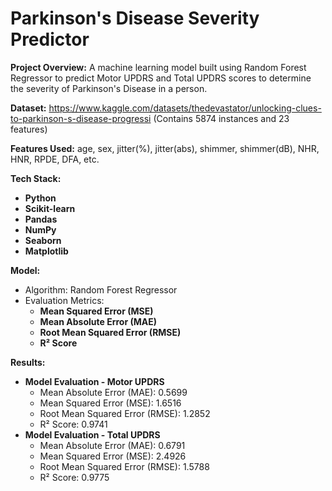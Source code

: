# Parkinson's Disease Severity Predictor

**Project Overview:** A machine learning model built using Random Forest Regressor to predict Motor UPDRS and Total UPDRS scores to determine the severity of Parkinson's Disease in a person.

**Dataset:** https://www.kaggle.com/datasets/thedevastator/unlocking-clues-to-parkinson-s-disease-progressi (Contains 5874 instances and 23 features)

**Features Used:** age, sex, jitter(%), jitter(abs), shimmer, shimmer(dB), NHR, HNR, RPDE, DFA, etc.

**Tech Stack:**
- **Python**
- **Scikit-learn**
- **Pandas**
- **NumPy**
- **Seaborn**
- **Matplotlib**

**Model:**
- Algorithm: Random Forest Regressor
- Evaluation Metrics:
  - **Mean Squared Error (MSE)**
  - **Mean Absolute Error (MAE)**
  - **Root Mean Squared Error (RMSE)**
  - **R² Score**
 
**Results:**
- **Model Evaluation - Motor UPDRS**
    - Mean Absolute Error (MAE): 0.5699
    - Mean Squared Error (MSE): 1.6516
    - Root Mean Squared Error (RMSE): 1.2852
    - R² Score: 0.9741
- **Model Evaluation - Total UPDRS**
    - Mean Absolute Error (MAE): 0.6791
    - Mean Squared Error (MSE): 2.4926
    - Root Mean Squared Error (RMSE): 1.5788
    - R² Score: 0.9775

